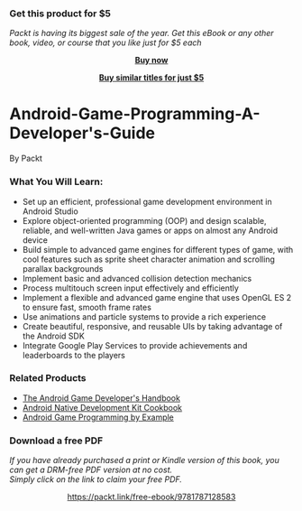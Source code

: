 
### Get this product for $5

<i>Packt is having its biggest sale of the year. Get this eBook or any other book, video, or course that you like just for $5 each</i>


<b><p align='center'>[Buy now](https://packt.link/9781787128583)</p></b>


<b><p align='center'>[Buy similar titles for just $5](https://subscription.packtpub.com/search)</p></b>


# Android-Game-Programming-A-Developer's-Guide

By Packt

### What You Will Learn:

* Set up an efficient, professional game development environment in Android Studio
* Explore object-oriented programming (OOP) and design scalable, reliable, and well-written Java games or apps on almost any Android device
* Build simple to advanced game engines for different types of game, with cool features such as sprite sheet character animation and scrolling parallax backgrounds
* Implement basic and advanced collision detection mechanics
* Process multitouch screen input effectively and efficiently
* Implement a flexible and advanced game engine that uses OpenGL ES 2 to ensure fast, smooth frame rates
* Use animations and particle systems to provide a rich experience
* Create beautiful, responsive, and reusable UIs by taking advantage of the Android SDK
* Integrate Google Play Services to provide achievements and leaderboards to the players


### Related Products

* [The Android Game Developer's Handbook](https://www.packtpub.com/application-development/android-game-developers-handbook?utm_source=github&utm_medium=repository&utm_campaign=9781785885860)
* [Android Native Development Kit Cookbook](https://www.packtpub.com/application-development/android-native-development-kit-cookbook?utm_source=github&utm_medium=repository&utm_campaign=9781849691505)
* [Android Game Programming by Example](https://www.packtpub.com/game-development/android-game-programming-example?utm_source=github&utm_medium=repository&utm_campaign=9781785280122)
### Download a free PDF

 <i>If you have already purchased a print or Kindle version of this book, you can get a DRM-free PDF version at no cost.<br>Simply click on the link to claim your free PDF.</i>
<p align="center"> <a href="https://packt.link/free-ebook/9781787128583">https://packt.link/free-ebook/9781787128583 </a> </p>